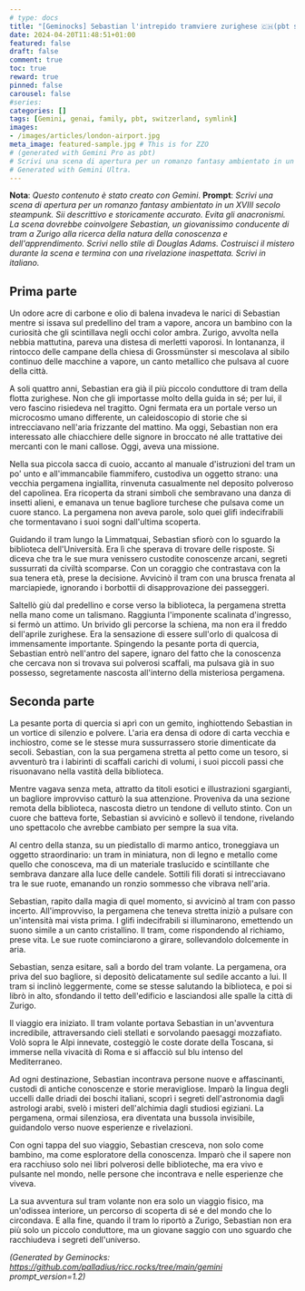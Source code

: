 ```yaml
---
# type: docs
title: "[Geminocks] Sebastian l'intrepido tramviere zurighese 🇨🇭(pbt symlink)"
date: 2024-04-20T11:48:51+01:00
featured: false
draft: false
comment: true
toc: true
reward: true
pinned: false
carousel: false
#series:
categories: []
tags: [Gemini, genai, family, pbt, switzerland, symlink]
images:
- /images/articles/london-airport.jpg
meta_image: featured-sample.jpg # This is for ZZO
# (generated with Gemini Pro as pbt)
# Scrivi una scena di apertura per un romanzo fantasy ambientato in un XVIII secolo steampunk. Sii descrittivo e storicamente accurato. Evita gli anacronismi. La scena dovrebbe coinvolgere Sebastian, un giovanissimo conducente di tram a Zurigo alla ricerca della natura della conoscenza e dell'apprendimento. Scrivi nello stile di Douglas Adams. Costruisci il mistero durante la scena e termina con una rivelazione inaspettata. Scrivi in italiano.
# Generated with Gemini Ultra.
---
```


**Nota**: *Questo contenuto è stato creato con Gemini*.
**Prompt**: *Scrivi una scena di apertura per un romanzo fantasy ambientato in un XVIII secolo steampunk. Sii descrittivo e storicamente accurato. Evita gli anacronismi. La scena dovrebbe coinvolgere Sebastian, un giovanissimo conducente di tram a Zurigo alla ricerca della natura della conoscenza e dell'apprendimento. Scrivi nello stile di Douglas Adams. Costruisci il mistero durante la scena e termina con una rivelazione inaspettata. Scrivi in italiano.*

## Prima parte

Un odore acre di carbone e olio di balena invadeva le narici di Sebastian mentre si issava sul predellino del tram a vapore, ancora un bambino con la curiosità che gli scintillava negli occhi color ambra. Zurigo, avvolta nella nebbia mattutina, pareva una distesa di merletti vaporosi. In lontananza, il rintocco delle campane della chiesa di Grossmünster si mescolava al sibilo continuo delle macchine a vapore, un canto metallico che pulsava al cuore della città.

A soli quattro anni, Sebastian era già il più piccolo conduttore di tram della flotta zurighese. Non che gli importasse molto della guida in sé; per lui, il vero fascino risiedeva nel tragitto. Ogni fermata era un portale verso un microcosmo umano differente, un caleidoscopio di storie che si intrecciavano nell'aria frizzante del mattino. Ma oggi, Sebastian non era interessato alle chiacchiere delle signore in broccato né alle trattative dei mercanti con le mani callose. Oggi, aveva una missione.

Nella sua piccola sacca di cuoio, accanto al manuale d'istruzioni del tram un po' unto e all'immancabile fiammifero, custodiva un oggetto strano: una vecchia pergamena ingiallita, rinvenuta casualmente nel deposito polveroso del capolinea. Era ricoperta da strani simboli che sembravano una danza di insetti alieni, e emanava un tenue bagliore turchese che pulsava come un cuore stanco. La pergamena non aveva parole, solo quei glifi indecifrabili che tormentavano i suoi sogni dall'ultima scoperta.

Guidando il tram lungo la Limmatquai, Sebastian sfiorò con lo sguardo la biblioteca dell'Università. Era lì che sperava di trovare delle risposte. Si diceva che tra le sue mura venissero custodite conoscenze arcani, segreti sussurrati da civiltà scomparse. Con un coraggio che contrastava con la sua tenera età, prese la decisione. Avvicinò il tram con una brusca frenata al marciapiede, ignorando i borbottii di disapprovazione dei passeggeri.

Saltellò giù dal predellino e corse verso la biblioteca, la pergamena stretta nella mano come un talismano. Raggiunta l'imponente scalinata d'ingresso, si fermò un attimo. Un brivido gli percorse la schiena, ma non era il freddo dell'aprile zurighese. Era la sensazione di essere sull'orlo di qualcosa di immensamente importante. Spingendo la pesante porta di quercia, Sebastian entrò nell'antro del sapere, ignaro del fatto che la conoscenza che cercava non si trovava sui polverosi scaffali, ma pulsava già in suo possesso, segretamente nascosta all'interno della misteriosa pergamena.

## Seconda parte

La pesante porta di quercia si aprì con un gemito, inghiottendo Sebastian in un vortice di silenzio e polvere. L'aria era densa di odore di carta vecchia e inchiostro, come se le stesse mura sussurrassero storie dimenticate da secoli. Sebastian, con la sua pergamena stretta al petto come un tesoro, si avventurò tra i labirinti di scaffali carichi di volumi, i suoi piccoli passi che risuonavano nella vastità della biblioteca.

Mentre vagava senza meta, attratto da titoli esotici e illustrazioni sgargianti, un bagliore improvviso catturò la sua attenzione. Proveniva da una sezione remota della biblioteca, nascosta dietro un tendone di velluto stinto. Con un cuore che batteva forte, Sebastian si avvicinò e sollevò il tendone, rivelando uno spettacolo che avrebbe cambiato per sempre la sua vita.

Al centro della stanza, su un piedistallo di marmo antico, troneggiava un oggetto straordinario: un tram in miniatura, non di legno e metallo come quello che conosceva, ma di un materiale traslucido e scintillante che sembrava danzare alla luce delle candele. Sottili fili dorati si intrecciavano tra le sue ruote, emanando un ronzio sommesso che vibrava nell'aria.

Sebastian, rapito dalla magia di quel momento, si avvicinò al tram con passo incerto. All'improvviso, la pergamena che teneva stretta iniziò a pulsare con un'intensità mai vista prima. I glifi indecifrabili si illuminarono, emettendo un suono simile a un canto cristallino. Il tram, come rispondendo al richiamo, prese vita. Le sue ruote cominciarono a girare, sollevandolo dolcemente in aria.

Sebastian, senza esitare, salì a bordo del tram volante. La pergamena, ora priva del suo bagliore, si depositò delicatamente sul sedile accanto a lui. Il tram si inclinò leggermente, come se stesse salutando la biblioteca, e poi si librò in alto, sfondando il tetto dell'edificio e lasciandosi alle spalle la città di Zurigo.

Il viaggio era iniziato. Il tram volante portava Sebastian in un'avventura incredibile, attraversando cieli stellati e sorvolando paesaggi mozzafiato. Volò sopra le Alpi innevate, costeggiò le coste dorate della Toscana, si immerse nella vivacità di Roma e si affacciò sul blu intenso del Mediterraneo.

Ad ogni destinazione, Sebastian incontrava persone nuove e affascinanti, custodi di antiche conoscenze e storie meravigliose. Imparò la lingua degli uccelli dalle driadi dei boschi italiani, scoprì i segreti dell'astronomia dagli astrologi arabi, svelò i misteri dell'alchimia dagli studiosi egiziani. La pergamena, ormai silenziosa, era diventata una bussola invisibile, guidandolo verso nuove esperienze e rivelazioni.

Con ogni tappa del suo viaggio, Sebastian cresceva, non solo come bambino, ma come esploratore della conoscenza. Imparò che il sapere non era racchiuso solo nei libri polverosi delle biblioteche, ma era vivo e pulsante nel mondo, nelle persone che incontrava e nelle esperienze che viveva.

La sua avventura sul tram volante non era solo un viaggio fisico, ma un'odissea interiore, un percorso di scoperta di sé e del mondo che lo circondava. E alla fine, quando il tram lo riportò a Zurigo, Sebastian non era più solo un piccolo conduttore, ma un giovane saggio con uno sguardo che racchiudeva i segreti dell'universo.


*(Generated by Geminocks: https://github.com/palladius/ricc.rocks/tree/main/gemini prompt_version=1.2)*
